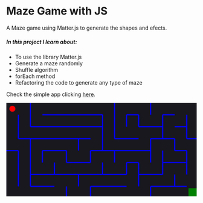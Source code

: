 # Maze Game with JS

A Maze game using Matter.js to generate the shapes and efects. 

##### In this project I learn about:
* To use the library Matter.js
* Generate a maze randomly
* Shuffle algorithm
* forEach method
* Refactoring the code to generate any type of maze


Check the simple app clicking [here](http://moviefightapp.s3-website-us-east-1.amazonaws.com/).


![](maze.JPG)

